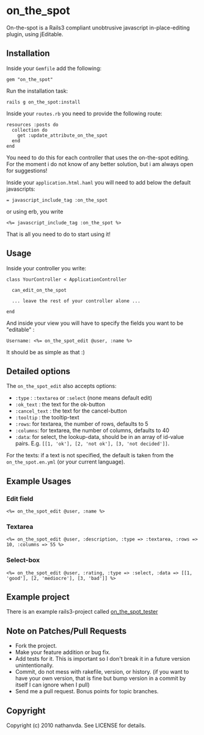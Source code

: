 # on_the_spot

On-the-spot is a Rails3 compliant unobtrusive javascript in-place-editing plugin, using jEditable.

## Installation

Inside your `Gemfile` add the following:

    gem "on_the_spot"

Run the installation task:

    rails g on_the_spot:install

Inside your `routes.rb` you need to provide the following route:

    resources :posts do
      collection do
        get :update_attribute_on_the_spot
      end
    end

You need to do this for each controller that uses the on-the-spot editing.
For the moment i do not know of any better solution, but i am always open for suggestions!

Inside your `application.html.haml` you will need to add below the default javascripts:

    = javascript_include_tag :on_the_spot

or using erb, you write

    <%= javascript_include_tag :on_the_spot %>

That is all you need to do to start using it!


## Usage
Inside your controller you write:


    class YourController < ApplicationController

      can_edit_on_the_spot

      ... leave the rest of your controller alone ...

    end

And inside your view you will have to specify the fields you want to be "editable" :

    Username: <%= on_the_spot_edit @user, :name %>


It should be as simple as that :)

## Detailed options

The `on_the_spot_edit` also accepts options:

* `:type`    : `:textarea` or `:select` (none means default edit)
* `:ok_text` : the text for the ok-button
* `:cancel_text` : the text for the cancel-button
* `:tooltip` : the tooltip-text
* `:rows`: for textarea, the number of rows, defaults to 5
* `:columns`: for textarea, the number of columns, defaults to 40
* `:data`: for select, the lookup-data, should be in an array of id-value pairs. E.g. `[[1, 'ok'], [2, 'not ok'], [3, 'not decided']]`.


For the texts: if a text is not specified, the default is taken from the `on_the_spot.en.yml` (or your current language).

## Example Usages

### Edit field

    <%= on_the_spot_edit @user, :name %>

### Textarea

    <%= on_the_spot_edit @user, :description, :type => :textarea, :rows => 10, :columns => 55 %>

### Select-box

    <%= on_the_spot_edit @user, :rating, :type => :select, :data => [[1, 'good'], [2, 'mediocre'], [3, 'bad']] %>


## Example project

There is an example rails3-project called [on_the_spot_tester](http://github.com/nathanvda/on_the_spot_tester)


## Note on Patches/Pull Requests
 
* Fork the project.
* Make your feature addition or bug fix.
* Add tests for it. This is important so I don't break it in a
  future version unintentionally.
* Commit, do not mess with rakefile, version, or history.
  (if you want to have your own version, that is fine but bump version in a commit by itself I can ignore when I pull)
* Send me a pull request. Bonus points for topic branches.

## Copyright

Copyright (c) 2010 nathanvda. See LICENSE for details.
